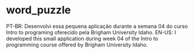 # word_puzzle
PT-BR: Desenvolvi essa pequena aplicação durante a semana 04 do curso Intro to programing oferecido pela Brigham University Idaho. 
EN-US: I developed this small application during week 04 of the Intro to programming course offered by Brigham University Idaho.
